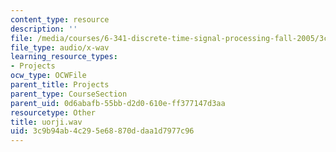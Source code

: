 ```yaml
---
content_type: resource
description: ''
file: /media/courses/6-341-discrete-time-signal-processing-fall-2005/3c9b94ab4c295e68870ddaa1d7977c96_uorji.wav
file_type: audio/x-wav
learning_resource_types:
- Projects
ocw_type: OCWFile
parent_title: Projects
parent_type: CourseSection
parent_uid: 0d6abafb-55bb-d2d0-610e-ff377147d3aa
resourcetype: Other
title: uorji.wav
uid: 3c9b94ab-4c29-5e68-870d-daa1d7977c96
---
```

